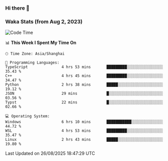 ### Hi there 👋

### Waka Stats (from Aug 2, 2023)

<!--START_SECTION:waka-->
![Code Time](http://img.shields.io/badge/Code%20Time-1%2C034%20hrs%2022%20mins-blue)

📊 **This Week I Spent My Time On** 

```text
🕑︎ Time Zone: Asia/Shanghai

💬 Programming Languages: 
TypeScript               4 hrs 53 mins       █████████░░░░░░░░░░░░░░░░   35.43 % 
C++                      4 hrs 45 mins       █████████░░░░░░░░░░░░░░░░   34.47 % 
Python                   2 hrs 38 mins       █████░░░░░░░░░░░░░░░░░░░░   19.12 % 
JSON                     29 mins             █░░░░░░░░░░░░░░░░░░░░░░░░   03.56 % 
Typst                    22 mins             █░░░░░░░░░░░░░░░░░░░░░░░░   02.66 % 

💻 Operating System: 
Windows                  6 hrs 10 mins       ███████████░░░░░░░░░░░░░░   44.72 % 
WSL                      4 hrs 53 mins       █████████░░░░░░░░░░░░░░░░   35.47 % 
Linux                    2 hrs 43 mins       █████░░░░░░░░░░░░░░░░░░░░   19.80 % 
```


 Last Updated on 26/08/2025 18:47:29 UTC
<!--END_SECTION:waka-->
